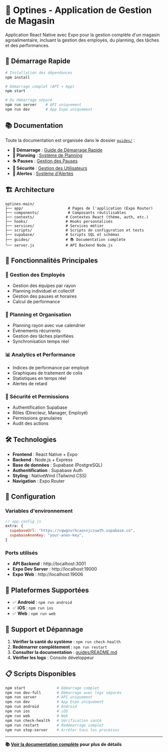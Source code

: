 # 🏪 Optines - Application de Gestion de Magasin

Application React Native avec Expo pour la gestion complète d'un magasin agroalimentaire, incluant la gestion des employés, du planning, des tâches et des performances.

## 🚀 Démarrage Rapide

```bash
# Installation des dépendances
npm install

# Démarrage complet (API + App)
npm start

# Ou démarrage séparé
npm run server    # API uniquement
npm run dev       # App Expo uniquement
```

## 📚 Documentation

Toute la documentation est organisée dans le dossier [`guides/`](guides/README.md) :

- **🚀 Démarrage** : [Guide de Démarrage Rapide](guides/GUIDE_DEMARRAGE.md)
- **📅 Planning** : [Système de Planning](guides/GUIDE_PLANNING_SYSTEM.md)
- **☕ Pauses** : [Gestion des Pauses](guides/GUIDE_GESTION_PAUSES.md)
- **🔐 Sécurité** : [Gestion des Utilisateurs](guides/GUIDE_GESTION_UTILISATEURS.md)
- **🚨 Alertes** : [Système d'Alertes](guides/GUIDE_SYSTEME_ALERTES.md)

## 🏗️ Architecture

```
optines-main/
├── app/                    # Pages de l'application (Expo Router)
├── components/             # Composants réutilisables
├── contexts/              # Contextes React (thème, auth, etc.)
├── hooks/                 # Hooks personnalisés
├── services/              # Services métier
├── scripts/               # Scripts de configuration et tests
├── supabase/              # Scripts SQL et schémas
├── guides/                # 📚 Documentation complète
└── server.js              # API Backend Node.js
```

## 🎯 Fonctionnalités Principales

### 👥 Gestion des Employés
- Gestion des équipes par rayon
- Planning individuel et collectif
- Gestion des pauses et horaires
- Calcul de performance

### 📅 Planning et Organisation
- Planning rayon avec vue calendrier
- Événements récurrents
- Gestion des tâches planifiées
- Synchronisation temps réel

### 📊 Analytics et Performance
- Indices de performance par employé
- Graphiques de traitement de colis
- Statistiques en temps réel
- Alertes de retard

### 🔐 Sécurité et Permissions
- Authentification Supabase
- Rôles (Directeur, Manager, Employé)
- Permissions granulaires
- Audit des actions

## 🛠️ Technologies

- **Frontend** : React Native + Expo
- **Backend** : Node.js + Express
- **Base de données** : Supabase (PostgreSQL)
- **Authentification** : Supabase Auth
- **Styling** : NativeWind (Tailwind CSS)
- **Navigation** : Expo Router

## 🔧 Configuration

### Variables d'environnement
```javascript
// app.config.js
extra: {
  supabaseUrl: "https://vqwgnvrhcaosnjczuwth.supabase.co",
  supabaseAnonKey: "your-anon-key",
}
```

### Ports utilisés
- **API Backend** : http://localhost:3001
- **Expo Dev Server** : http://localhost:19000
- **Expo Web** : http://localhost:19006

## 📱 Plateformes Supportées

- ✅ **Android** : `npm run android`
- ✅ **iOS** : `npm run ios`
- ✅ **Web** : `npm run web`

## 🚨 Support et Dépannage

1. **Vérifier la santé du système** : `npm run check-health`
2. **Redémarrer complètement** : `npm run restart`
3. **Consulter la documentation** : [guides/README.md](guides/README.md)
4. **Vérifier les logs** : Console développeur

## 📋 Scripts Disponibles

```bash
npm start              # Démarrage complet
npm run dev-full       # Démarrage avec logs séparés
npm run server         # API uniquement
npm run dev            # App Expo uniquement
npm run android        # Android
npm run ios            # iOS
npm run web            # Web
npm run check-health   # Vérification santé
npm run restart        # Redémarrage complet
npm run stop-server    # Arrêter tous les processus
```

---

**📚 [Voir la documentation complète](guides/README.md) pour plus de détails** 